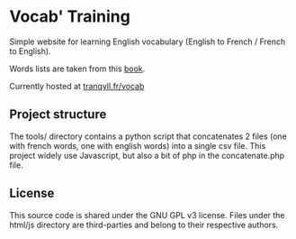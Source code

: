 Vocab' Training
===============

Simple website for learning English vocabulary (English to French / French to English).

Words lists are taken from this [book](http://www.amazon.fr/Vocabulaire-Th%C3%A9matique-Anglais-Fran%C3%A7ais-Monde-dAujourdhui/dp/2729827005).

Currently hosted at [tranqyll.fr/vocab](http://tranqyll.fr/vocab)

Project structure
-----------------

The tools/ directory contains a python script that concatenates 2 files (one with french words, one with english words) into a single csv file.
This project widely use Javascript, but also a bit of php in the concatenate.php file.

License
-------

This source code is shared under the GNU GPL v3 license.
Files under the html/js directory are third-parties and belong to their respective authors.
